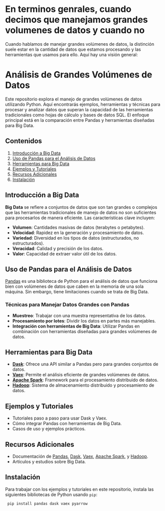 
# En terminos genrales, cuando decimos que manejamos grandes volumenes de datos y cuando no

Cuando hablamos de manejar grandes volúmenes de datos, la distinción suele estar en la cantidad de datos que estamos procesando y las herramientas que usamos para ello. Aquí hay una visión general:

# Análisis de Grandes Volúmenes de Datos

Este repositorio explora el manejo de grandes volúmenes de datos utilizando Python. Aquí encontrarás ejemplos, herramientas y técnicas para procesar y analizar datos que superan la capacidad de las herramientas tradicionales como hojas de cálculo y bases de datos SQL. El enfoque principal está en la comparación entre Pandas y herramientas diseñadas para Big Data.

## Contenidos

1. [Introducción a Big Data](#introducción-a-big-data)
2. [Uso de Pandas para el Análisis de Datos](#uso-de-pandas-para-el-análisis-de-datos)
3. [Herramientas para Big Data](#herramientas-para-big-data)
4. [Ejemplos y Tutoriales](#ejemplos-y-tutoriales)
5. [Recursos Adicionales](#recursos-adicionales)
6. [Instalación](#instalación)

## Introducción a Big Data

**Big Data** se refiere a conjuntos de datos que son tan grandes o complejos que las herramientas tradicionales de manejo de datos no son suficientes para procesarlos de manera eficiente. Las características clave incluyen:

- **Volumen**: Cantidades masivas de datos (terabytes o petabytes).
- **Velocidad**: Rapidez en la generación y procesamiento de datos.
- **Variedad**: Diversidad en los tipos de datos (estructurados, no estructurados).
- **Veracidad**: Calidad y precisión de los datos.
- **Valor**: Capacidad de extraer valor útil de los datos.

## Uso de Pandas para el Análisis de Datos

[Pandas](https://pandas.pydata.org/) es una biblioteca de Python para el análisis de datos que funciona bien con volúmenes de datos que caben en la memoria de una sola máquina. Sin embargo, tiene limitaciones cuando se trata de Big Data.

### Técnicas para Manejar Datos Grandes con Pandas

- **Muestreo**: Trabajar con una muestra representativa de los datos.
- **Procesamiento por lotes**: Dividir los datos en partes más manejables.
- **Integración con herramientas de Big Data**: Utilizar Pandas en combinación con herramientas diseñadas para grandes volúmenes de datos.

## Herramientas para Big Data

- **[Dask](https://dask.org/)**: Ofrece una API similar a Pandas pero para grandes conjuntos de datos.
- **[Vaex](https://vaex.io/)**: Permite el análisis eficiente de grandes volúmenes de datos.
- **[Apache Spark](https://spark.apache.org/)**: Framework para el procesamiento distribuido de datos.
- **[Hadoop](https://hadoop.apache.org/)**: Sistema de almacenamiento distribuido y procesamiento de datos.

## Ejemplos y Tutoriales

- Tutoriales paso a paso para usar Dask y Vaex.
- Cómo integrar Pandas con herramientas de Big Data.
- Casos de uso y ejemplos prácticos.

## Recursos Adicionales

- Documentación de [Pandas](https://pandas.pydata.org/pandas-docs/stable/), [Dask](https://docs.dask.org/en/latest/), [Vaex](https://vaex.io/docs/), [Apache Spark](https://spark.apache.org/docs/latest/), y [Hadoop](https://hadoop.apache.org/docs/current/).
- Artículos y estudios sobre Big Data.

## Instalación

Para trabajar con los ejemplos y tutoriales en este repositorio, instala las siguientes bibliotecas de Python usando `pip`:

```bash
 pip install pandas dask vaex pyarrow
